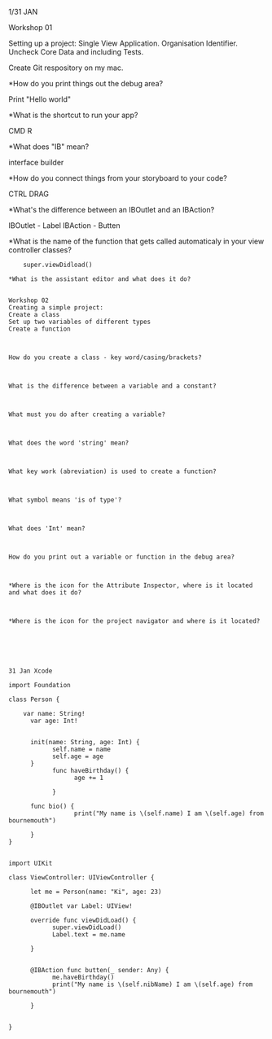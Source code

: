1/31 JAN

Workshop 01

Setting up a project:
Single View Application.
Organisation Identifier.
Uncheck Core Data and including Tests.

Create Git respository on my mac.



*How do you print things out the debug area?

Print "Hello world"

*What is the shortcut to run your app?

CMD R

*What does "IB" mean?

interface builder

*How do you connect things from your storyboard to your code?

CTRL DRAG

*What's the difference between an IBOutlet and an IBAction?

IBOutlet - Label
IBAction - Butten


*What is the name of the function that gets called automaticaly in your view controller classes?


```override func viewDidload() {
    super.viewDidload()

*What is the assistant editor and what does it do?


Workshop 02
Creating a simple project:
Create a class
Set up two variables of different types
Create a function



How do you create a class - key word/casing/brackets?



What is the difference between a variable and a constant?



What must you do after creating a variable?



What does the word 'string' mean?



What key work (abreviation) is used to create a function?



What symbol means 'is of type'?



What does 'Int' mean?



How do you print out a variable or function in the debug area?



*Where is the icon for the Attribute Inspector, where is it located and what does it do?



*Where is the icon for the project navigator and where is it located?






31 Jan Xcode

import Foundation

class Person {
    
    var name: String!
      var age: Int!
      
      
      init(name: String, age: Int) {
            self.name = name
            self.age = age
      }
            func haveBirthday() {
                  age += 1
                  
            }
      
      func bio() {
                  print("My name is \(self.name) I am \(self.age) from bournemouth")
      
      }
}


import UIKit

class ViewController: UIViewController {
      
      let me = Person(name: "Ki", age: 23)
      
      @IBOutlet var Label: UIView!
      
      override func viewDidLoad() {
            super.viewDidLoad()
            Label.text = me.name
            
      }
      
      
      @IBAction func butten(_ sender: Any) {
            me.haveBirthday()
            print("My name is \(self.nibName) I am \(self.age) from bournemouth")
            
      }
      
      
}

